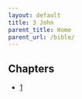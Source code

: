 ```yaml
---
layout: default
title: 3 John
parent_title: Home
parent_url: /bible/
---
```


## Chapters

* [1](./1.md)
